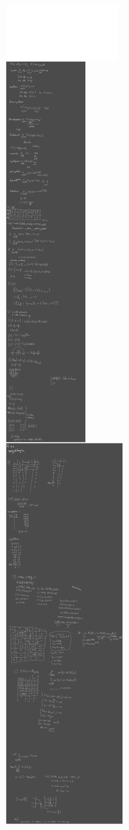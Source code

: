 ![Lista_3_MD](Notatki/Semestr%202/Matematyka%20dyskretna/%C4%86wiczenia/%C4%86wiczenia%203/Lista_3_MD.pdf)
![Drawing 2023-03-17 13.36.36.excalidraw](Notatki/Semestr%202/Matematyka%20dyskretna/%C4%86wiczenia/%C4%86wiczenia%203/Drawing%202023-03-17%2013.36.36.excalidraw.svg)
![Drawing 2023-03-17 14.34.00.excalidraw](Notatki/Semestr%202/Matematyka%20dyskretna/%C4%86wiczenia/%C4%86wiczenia%203/Drawing%202023-03-17%2014.34.00.excalidraw.svg)